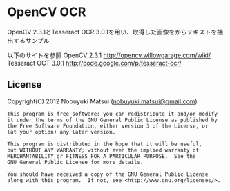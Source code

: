 OpenCV OCR
==========

OpenCV 2.3.1とTesseract OCR 3.0.1を用い、取得した画像をからテキストを抽出するサンプル

以下のサイトを参照
OpenCV        2.3.1  http://opencv.willowgarage.com/wiki/
Tesseract OCT 3.0.1  http://code.google.com/p/tesseract-ocr/

License
-------
Copyright(C) 2012 Nobuyuki Matsui (nobuyuki.matsui@gmail.com)

    This program is free software: you can redistribute it and/or modify
    it under the terms of the GNU General Public License as published by
    the Free Software Foundation, either version 3 of the License, or
    (at your option) any later version.

    This program is distributed in the hope that it will be useful,
    but WITHOUT ANY WARRANTY; without even the implied warranty of
    MERCHANTABILITY or FITNESS FOR A PARTICULAR PURPOSE.  See the
    GNU General Public License for more details.

    You should have received a copy of the GNU General Public License
    along with this program.  If not, see <http://www.gnu.org/licenses/>.


